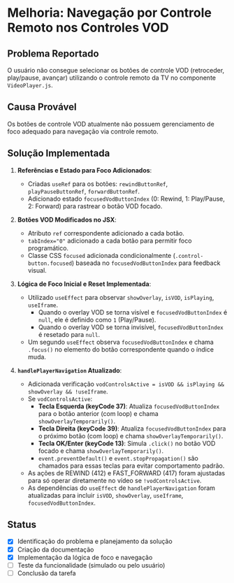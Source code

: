 # Melhoria: Navegação por Controle Remoto nos Controles VOD

## Problema Reportado
O usuário não consegue selecionar os botões de controle VOD (retroceder, play/pause, avançar) utilizando o controle remoto da TV no componente `VideoPlayer.js`.

## Causa Provável
Os botões de controle VOD atualmente não possuem gerenciamento de foco adequado para navegação via controle remoto.

## Solução Implementada
1.  **Referências e Estado para Foco Adicionados**:
    *   Criadas `useRef` para os botões: `rewindButtonRef`, `playPauseButtonRef`, `forwardButtonRef`.
    *   Adicionado estado `focusedVodButtonIndex` (0: Rewind, 1: Play/Pause, 2: Forward) para rastrear o botão VOD focado.

2.  **Botões VOD Modificados no JSX**:
    *   Atributo `ref` correspondente adicionado a cada botão.
    *   `tabIndex="0"` adicionado a cada botão para permitir foco programático.
    *   Classe CSS `focused` adicionada condicionalmente (`.control-button.focused`) baseada no `focusedVodButtonIndex` para feedback visual.

3.  **Lógica de Foco Inicial e Reset Implementada**:
    *   Utilizado `useEffect` para observar `showOverlay`, `isVOD`, `isPlaying`, `useIframe`.
        *   Quando o overlay VOD se torna visível e `focusedVodButtonIndex` é `null`, ele é definido como `1` (Play/Pause).
        *   Quando o overlay VOD se torna invisível, `focusedVodButtonIndex` é resetado para `null`.
    *   Um segundo `useEffect` observa `focusedVodButtonIndex` e chama `.focus()` no elemento do botão correspondente quando o índice muda.

4.  **`handlePlayerNavigation` Atualizado**:
    *   Adicionada verificação `vodControlsActive = isVOD && isPlaying && showOverlay && !useIframe`.
    *   Se `vodControlsActive`:
        *   **Tecla Esquerda (keyCode 37)**: Atualiza `focusedVodButtonIndex` para o botão anterior (com loop) e chama `showOverlayTemporarily()`.
        *   **Tecla Direita (keyCode 39)**: Atualiza `focusedVodButtonIndex` para o próximo botão (com loop) e chama `showOverlayTemporarily()`.
        *   **Tecla OK/Enter (keyCode 13)**: Simula `.click()` no botão VOD focado e chama `showOverlayTemporarily()`.
        *   `event.preventDefault()` e `event.stopPropagation()` são chamados para essas teclas para evitar comportamento padrão.
    *   As ações de REWIND (412) e FAST_FORWARD (417) foram ajustadas para só operar diretamente no vídeo se `!vodControlsActive`.
    *   As dependências do `useEffect` de `handlePlayerNavigation` foram atualizadas para incluir `isVOD`, `showOverlay`, `useIframe`, `focusedVodButtonIndex`.

## Status
- [x] Identificação do problema e planejamento da solução
- [x] Criação da documentação
- [x] Implementação da lógica de foco e navegação
- [ ] Teste da funcionalidade (simulado ou pelo usuário)
- [ ] Conclusão da tarefa 